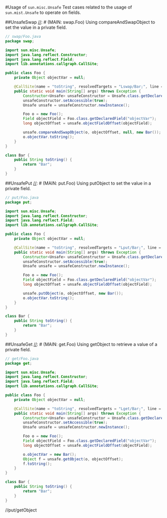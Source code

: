 #Usage of `sun.misc.Unsafe`
Test cases related to the usage of `sun.mist.Unsafe` to operate on fields.

##UnsafeSwap
[//]: # (MAIN: swap.Foo)
Using compareAndSwapObject to set the value in a private field.
```java
// swap/Foo.java
package swap;

import sun.misc.Unsafe;
import java.lang.reflect.Constructor;
import java.lang.reflect.Field;
import lib.annotations.callgraph.CallSite;

public class Foo {
    private Object objectVar = null;

	@CallSite(name = "toString", resolvedTargets = "Lswap/Bar;", line = 22)
    public static void main(String[] args) throws Exception {
        Constructor<Unsafe> unsafeConstructor = Unsafe.class.getDeclaredConstructor();
        unsafeConstructor.setAccessible(true);
        Unsafe unsafe = unsafeConstructor.newInstance();

        Foo o = new Foo();
        Field objectField = Foo.class.getDeclaredField("objectVar");
        long objectOffset = unsafe.objectFieldOffset(objectField);

        unsafe.compareAndSwapObject(o, objectOffset, null, new Bar());
        o.objectVar.toString();
    }
}

class Bar {
	public String toString() {
		return "Bar";
	}
}
```
[//]: # (END)

##UnsafePut
[//]: # (MAIN: put.Foo)
Using putObject to set the value in a private field.
```java
// put/Foo.java
package put;

import sun.misc.Unsafe;
import java.lang.reflect.Constructor;
import java.lang.reflect.Field;
import lib.annotations.callgraph.CallSite;

public class Foo {
    private Object objectVar = null;

	@CallSite(name = "toString", resolvedTargets = "Lput/Bar;", line = 22)
    public static void main(String[] args) throws Exception {
        Constructor<Unsafe> unsafeConstructor = Unsafe.class.getDeclaredConstructor();
        unsafeConstructor.setAccessible(true);
        Unsafe unsafe = unsafeConstructor.newInstance();

        Foo o = new Foo();
        Field objectField = Foo.class.getDeclaredField("objectVar");
        long objectOffset = unsafe.objectFieldOffset(objectField);

        unsafe.putObject(o, objectOffset, new Bar());
        o.objectVar.toString();
    }
}

class Bar {
	public String toString() {
		return "Bar";
	}
}
```
[//]: # (END)

##UnsafeGet
[//]: # (MAIN: get.Foo)
Using getObject to retrieve a value of a private field.
```java
// get/Foo.java
package get;

import sun.misc.Unsafe;
import java.lang.reflect.Constructor;
import java.lang.reflect.Field;
import lib.annotations.callgraph.CallSite;

public class Foo {
    private Object objectVar = null;

	@CallSite(name = "toString", resolvedTargets = "Lget/Bar;", line = 23)
    public static void main(String[] args) throws Exception {
        Constructor<Unsafe> unsafeConstructor = Unsafe.class.getDeclaredConstructor();
        unsafeConstructor.setAccessible(true);
        Unsafe unsafe = unsafeConstructor.newInstance();

        Foo o = new Foo();
        Field objectField = Foo.class.getDeclaredField("objectVar");
        long objectOffset = unsafe.objectFieldOffset(objectField);

        o.objectVar = new Bar();
        Object f = unsafe.getObject(o, objectOffset);
        f.toString();
    }
}

class Bar {
	public String toString() {
		return "Bar";
	}
}
```
[//]: # (END)



//put/getObject
